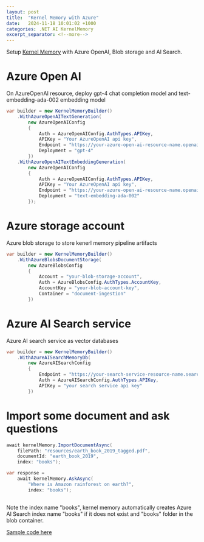 ```yaml
---
layout: post
title:  "Kernel Memory with Azure"
date:   2024-11-18 10:01:02 +1000
categories: .NET AI KernelMemory
excerpt_separator: <!--more-->
---
```


Setup [Kernel Memory](https://github.com/microsoft/kernel-memory) with Azure OpenAI,
Blob storage and AI Search.

# Azure Open AI
On AzureOpenAI resource, deploy gpt-4 chat completion model and text-embedding-ada-002 embedding model
```c#
var builder = new KernelMemoryBuilder()
    .WithAzureOpenAITextGeneration(
        new AzureOpenAIConfig
        {
            Auth = AzureOpenAIConfig.AuthTypes.APIKey,
            APIKey = "Your AzureOpenAI api key",
            Endpoint = "https://your-azure-open-ai-resource-name.openai.azure.com",
            Deployment = "gpt-4"
        })
    .WithAzureOpenAITextEmbeddingGeneration(
        new AzureOpenAIConfig
        {
            Auth = AzureOpenAIConfig.AuthTypes.APIKey,
            APIKey = "Your AzureOpenAI api key",
            Endpoint = "https://your-azure-open-ai-resource-name.openai.azure.com",
            Deployment = "text-embedding-ada-002"
        });
```

# Azure storage account 
Azure blob storage to store kenerl memory pipeline artifacts
```c#
var builder = new KernelMemoryBuilder()
    .WithAzureBlobsDocumentStorage(
        new AzureBlobsConfig
        {
            Account = "your-blob-storage-account",
            Auth = AzureBlobsConfig.AuthTypes.AccountKey,
            AccountKey = "your-blob-account-key",
            Container = "document-ingestion"
        })
```

# Azure AI Search service
Azure AI search service as vector databases
```c#
var builder = new KernelMemoryBuilder()
    .WithAzureAISearchMemoryDb(
        new AzureAISearchConfig
        {
            Endpoint = "https://your-search-service-resource-name.search.windows.net",
            Auth = AzureAISearchConfig.AuthTypes.APIKey,
            APIKey = "your search service api key"
        })
```

# Import some document and ask questions
```csharp
await kernelMemory.ImportDocumentAsync(
    filePath: "resources/earth_book_2019_tagged.pdf",
    documentId: "earth_book_2019",
    index: "books");

var response =
    await kernelMemory.AskAsync(
        "Where is Amazon rainforest on earth?", 
        index: "books");    
   
```
Note the index name "books", kernel memory automatically creates Azure AI Search index name "books" if it does not exist and "books" folder in the blob container.

[Sample code here](https://github.com/StormHub/stormhub/tree/main/resources/2024-11-18/ConsoleApp)
<!--more-->

